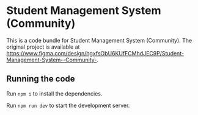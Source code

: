 
  # Student Management System (Community)

  This is a code bundle for Student Management System (Community). The original project is available at https://www.figma.com/design/hgxfsObU6KUfFCMhdJEC9P/Student-Management-System--Community-.

  ## Running the code

  Run `npm i` to install the dependencies.

  Run `npm run dev` to start the development server.
  